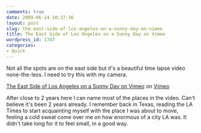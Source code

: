 ```yaml
---
comments: true
date: 2009-06-24 10:37:36
layout: post
slug: the-east-side-of-los-angeles-on-a-sunny-day-on-vimeo
title: The East Side of Los Angeles on a Sunny Day on Vimeo
wordpress_id: 1747
categories:
- Quick
---
```


Not all the spots are on the east side but it's a beautiful time lapse video none-the-less. I need to try this with my camera.

[The East Side of Los Angeles on a Sunny Day on Vimeo](http://www.vimeo.com/3537180?pg=embed&sec=3537180) on [Vimeo](http://vimeo.com?pg=embed&sec=3537180)

After close to 2 years here I can name most of the places in the video. Can't believe it's been 2 years already. I remember back in Texas, reading the LA Times to start acquainting myself with the place I was about to move, feeling a cold sweat come over me on how enormous of a city LA was. It didn't take long for it to feel small, in a good way.
